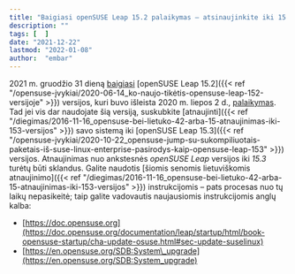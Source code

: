 ```yaml
---
title: "Baigiasi openSUSE Leap 15.2 palaikymas – atsinaujinkite iki 15.3"
description: ""
tags: [  ]
date: "2021-12-22"
lastmod: "2022-01-08"
author:  "embar"
---
```

2021 m. gruodžio 31 dieną [baigiasi](https://lists.opensuse.org/archives/list/security-announce@lists.opensuse.org/message/WI2B435XYYCQ4UT5CRFAA4JKJ7GN6MTS/) [openSUSE Leap 15.2]({{< ref "/opensuse-įvykiai/2020-06-14_ko-naujo-tikėtis-opensuse-leap-152-versijoje" >}}) versijos, kuri buvo išleista 2020 m. liepos 2 d., [palaikymas](https://en.opensuse.org/Lifetime). Tad jei vis dar naudojate šią versiją, suskubkite [atnaujinti]({{< ref "/diegimas/2016-11-16_opensuse-bei-lietuko-42-arba-15-atnaujinimas-iki-153-versijos" >}}) savo sistemą iki [openSUSE Leap 15.3]({{< ref "/opensuse-įvykiai/2020-10-22_opensuse-jump-su-sukompiliuotais-paketais-iš-suse-linux-enterprise-pasirodys-kaip-opensuse-leap-153" >}}) versijos. Atnaujinimas nuo ankstesnės _openSUSE Leap_ versijos iki _15.3_ turėtų būti sklandus. Galite naudotis [šiomis senomis lietuviškomis atnaujinimo]({{< ref "/diegimas/2016-11-16_opensuse-bei-lietuko-42-arba-15-atnaujinimas-iki-153-versijos" >}}) instrukcijomis – pats procesas nuo tų laikų nepasikeitė; taip galite vadovautis naujausiomis instrukcijomis anglų kalba:

*   [https://doc.opensuse.org](https://doc.opensuse.org/documentation/leap/startup/html/book-opensuse-startup/cha-update-osuse.html#sec-update-suselinux)
*   [https://en.opensuse.org/SDB:System\_upgrade](https://en.opensuse.org/SDB:System_upgrade)
